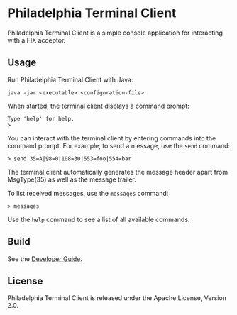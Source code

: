 Philadelphia Terminal Client
============================

Philadelphia Terminal Client is a simple console application for interacting
with a FIX acceptor.


Usage
-----

Run Philadelphia Terminal Client with Java:

    java -jar <executable> <configuration-file>

When started, the terminal client displays a command prompt:

    Type 'help' for help.
    >

You can interact with the terminal client by entering commands into the
command prompt. For example, to send a message, use the `send` command:

    > send 35=A|98=0|108=30|553=foo|554=bar

The terminal client automatically generates the message header apart from
MsgType(35) as well as the message trailer.

To list received messages, use the `messages` command:

    > messages

Use the `help` command to see a list of all available commands.


Build
-----

See the [Developer Guide](../HACKING.md).


License
-------

Philadelphia Terminal Client is released under the Apache License, Version 2.0.
